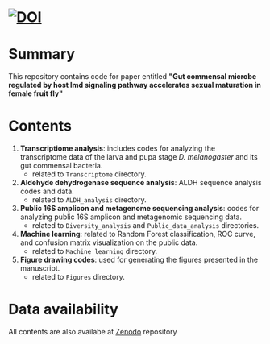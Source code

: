 # [![DOI](https://zenodo.org/badge/744515058.svg)](https://zenodo.org/doi/10.5281/zenodo.10522769)
# Summary
This repository contains code for paper entitled **"Gut commensal microbe regulated by host Imd signaling pathway accelerates sexual maturation in female fruit fly"**

# Contents
1. **Transcriptiome analysis**: includes codes for analyzing the transcriptome data of the larva and pupa stage *D. melanogaster* and its gut commensal bacteria.
   - related to `Transcriptome` directory.
2. **Aldehyde dehydrogenase sequence analysis**: ALDH  sequence analysis codes and data.
   - related to `ALDH_analysis` directory.
3. **Public 16S amplicon and metagenome sequencing analysis**: codes for analyzing public 16S amplicon and metagenomic sequencing data.
   - related to `Diversity_analysis` and `Public_data_analysis` directories.
4. **Machine learning**: related to Random Forest classification, ROC curve, and confusion matrix visualization on the public data.
   - related to `Machine learning` directory.
5. **Figure drawing codes**: used for generating the figures presented in the manuscript.
   - related to `Figures` directory.

# Data availability
All contents are also availabe at [Zenodo](https://zenodo.org/records/10522770) repository
